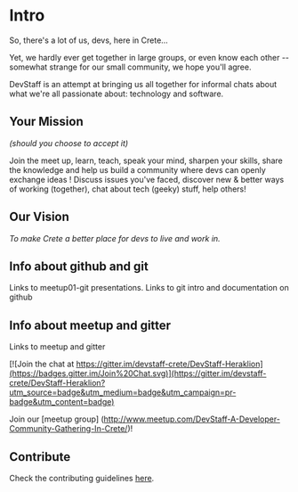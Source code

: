 # Intro

So, there's a lot of us, devs, here in Crete... 

Yet, we hardly ever get together in large groups, or even know each other -- somewhat strange for our small community, we hope you'll agree. 

DevStaff is an attempt at bringing us all together for informal chats about what we're all passionate about: technology and software. 

## Your Mission 
*(should you choose to accept it)*

Join the meet up, learn, teach, speak your mind, sharpen your skills, share the knowledge and help us build a community where devs can openly exchange ideas ! 
Discuss issues you've faced, discover new & better ways of working (together), chat about tech (geeky) stuff, help others!

## Our Vision

*To make Crete a better place for devs to live and work in.*

## Info about github and git

Links to meetup01-git presentations.
Links to git intro and documentation on github

## Info about meetup and gitter 

Links to meetup and gitter

[![Join the chat at https://gitter.im/devstaff-crete/DevStaff-Heraklion](https://badges.gitter.im/Join%20Chat.svg)](https://gitter.im/devstaff-crete/DevStaff-Heraklion?utm_source=badge&utm_medium=badge&utm_campaign=pr-badge&utm_content=badge)

Join our [meetup group] (http://www.meetup.com/DevStaff-A-Developer-Community-Gathering-In-Crete/)!

## Contribute

Check the contributing guidelines [here](CONTRIBUTING.md).
